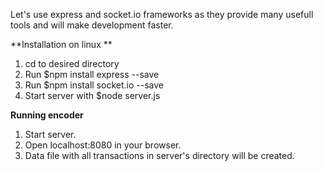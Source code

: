  Let's use express and socket.io frameworks as they provide many usefull tools and will make development faster.
 
 **Installation on linux **
 1. cd to desired directory
 2. Run $npm install express --save
 3. Run $npm install socket.io --save
 4. Start server with $node server.js


**Running encoder** 
1. Start server.
2. Open localhost:8080 in your browser.
3. Data file with all transactions in server's directory will be created.

